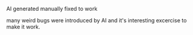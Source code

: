 AI generated
manually fixed to work

many weird bugs were introduced by AI and it's interesting excercise to make it work.

